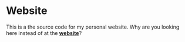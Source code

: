# Website
This is a the source code for my personal website. Why are you looking here instead of at the [**website**](https://vindow.github.io/)?
